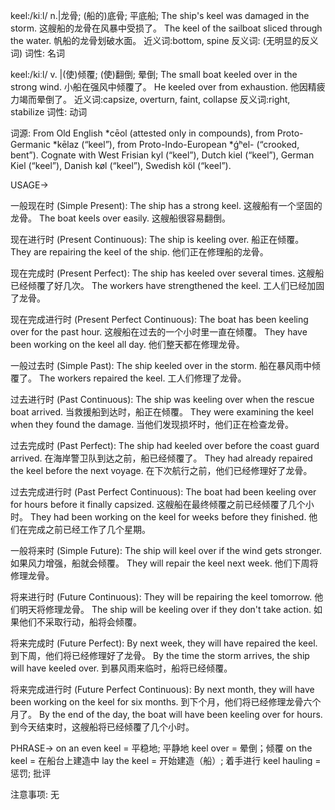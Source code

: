 keel:/kiːl/
n.|龙骨; (船的)底骨; 平底船;
The ship's keel was damaged in the storm.  这艘船的龙骨在风暴中受损了。
The keel of the sailboat sliced through the water. 帆船的龙骨划破水面。
近义词:bottom, spine
反义词: (无明显的反义词)
词性: 名词

keel:/kiːl/
v. |(使)倾覆; (使)翻倒; 晕倒;
The small boat keeled over in the strong wind. 小船在强风中倾覆了。
He keeled over from exhaustion. 他因精疲力竭而晕倒了。
近义词:capsize, overturn, faint, collapse
反义词:right, stabilize
词性: 动词


词源:
From Old English *cēol (attested only in compounds), from Proto-Germanic *kēlaz (“keel”), from Proto-Indo-European *ǵʰel- (“crooked, bent”). Cognate with West Frisian kyl (“keel”), Dutch kiel (“keel”), German Kiel (“keel”), Danish køl (“keel”), Swedish köl (“keel”).


USAGE->

一般现在时 (Simple Present):
The ship has a strong keel.  这艘船有一个坚固的龙骨。
The boat keels over easily. 这艘船很容易翻倒。


现在进行时 (Present Continuous):
The ship is keeling over. 船正在倾覆。
They are repairing the keel of the ship. 他们正在修理船的龙骨。


现在完成时 (Present Perfect):
The ship has keeled over several times.  这艘船已经倾覆了好几次。
The workers have strengthened the keel. 工人们已经加固了龙骨。


现在完成进行时 (Present Perfect Continuous):
The boat has been keeling over for the past hour.  这艘船在过去的一个小时里一直在倾覆。
They have been working on the keel all day. 他们整天都在修理龙骨。


一般过去时 (Simple Past):
The ship keeled over in the storm.  船在暴风雨中倾覆了。
The workers repaired the keel. 工人们修理了龙骨。


过去进行时 (Past Continuous):
The ship was keeling over when the rescue boat arrived.  当救援船到达时，船正在倾覆。
They were examining the keel when they found the damage.  当他们发现损坏时，他们正在检查龙骨。


过去完成时 (Past Perfect):
The ship had keeled over before the coast guard arrived.  在海岸警卫队到达之前，船已经倾覆了。
They had already repaired the keel before the next voyage.  在下次航行之前，他们已经修理好了龙骨。


过去完成进行时 (Past Perfect Continuous):
The boat had been keeling over for hours before it finally capsized.  这艘船在最终倾覆之前已经倾覆了几个小时。
They had been working on the keel for weeks before they finished.  他们在完成之前已经工作了几个星期。


一般将来时 (Simple Future):
The ship will keel over if the wind gets stronger.  如果风力增强，船就会倾覆。
They will repair the keel next week.  他们下周将修理龙骨。


将来进行时 (Future Continuous):
They will be repairing the keel tomorrow.  他们明天将修理龙骨。
The ship will be keeling over if they don't take action. 如果他们不采取行动，船将会倾覆。


将来完成时 (Future Perfect):
By next week, they will have repaired the keel.  到下周，他们将已经修理好了龙骨。
By the time the storm arrives, the ship will have keeled over.  到暴风雨来临时，船将已经倾覆。


将来完成进行时 (Future Perfect Continuous):
By next month, they will have been working on the keel for six months.  到下个月，他们将已经修理龙骨六个月了。
By the end of the day, the boat will have been keeling over for hours. 到今天结束时，这艘船将已经倾覆了几个小时。


PHRASE->
on an even keel = 平稳地; 平静地
keel over = 晕倒；倾覆
on the keel = 在船台上建造中
lay the keel =  开始建造（船）; 着手进行
keel hauling =  惩罚; 批评


注意事项:
无
